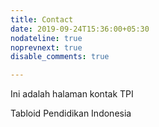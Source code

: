 ```yaml
---
title: Contact
date: 2019-09-24T15:36:00+05:30
nodateline: true
noprevnext: true
disable_comments: true

---
```


Ini adalah halaman kontak TPI

Tabloid Pendidikan Indonesia
